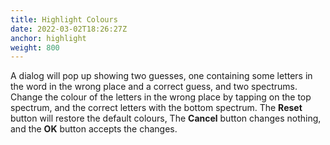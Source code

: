 ```yaml
---
title: Highlight Colours
date: 2022-03-02T18:26:27Z
anchor: highlight
weight: 800
---
```


A dialog will pop up showing two guesses, one containing some letters
in the word in the wrong place and a correct guess, and two
spectrums. Change the colour of the letters in the wrong place by
tapping on the top spectrum, and the correct letters with the bottom
spectrum. The **Reset** button will restore the default colours, The
**Cancel** button changes nothing, and the **OK** button accepts the
changes.

